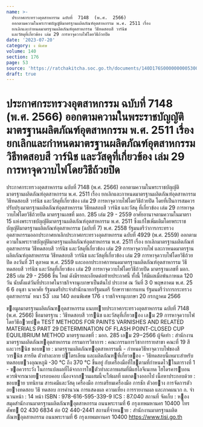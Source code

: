 ```yaml
---
name: >-
  ประกาศกระทรวงอุตสาหกรรม ฉบับที่  7148  (พ.ศ.  2566)
  ออกตามความในพระราชบัญญัติมาตรฐานผลิตภัณฑ์อุตสาหกรรม พ.ศ. 2511 เรื่อง 
  ยกเลิกและกำหนดมาตรฐานผลิตภัณฑ์อุตสาหกรรม วิธีทดสอบสี วาร์นิช
  และวัสดุที่เกี่ยวข้อง เล่ม 29 การหาจุดวาบไฟโดยวิธีถ้วยปิด
date: '2023-07-20'
category: ง พิเศษ
volume: 140
section: 176
page: 53
source: 'https://ratchakitcha.soc.go.th/documents/140D176S0000000005300.pdf'
draft: true
---
```


# ประกาศกระทรวงอุตสาหกรรม ฉบับที่  7148  (พ.ศ.  2566) ออกตามความในพระราชบัญญัติมาตรฐานผลิตภัณฑ์อุตสาหกรรม พ.ศ. 2511 เรื่อง  ยกเลิกและกำหนดมาตรฐานผลิตภัณฑ์อุตสาหกรรม วิธีทดสอบสี วาร์นิช และวัสดุที่เกี่ยวข้อง เล่ม 29 การหาจุดวาบไฟโดยวิธีถ้วยปิด

ประกาศกระทรวงอุตสาหกรรม ฉบับที่ 7148 (พ.ศ. 2566) ออกตามความในพระราชบัญญัติมาตรฐานผลิตภัณฑ์อุตสาหกรรม พ.ศ. 2511 เรื่อง ยกเลิกและกาหนดมาตรฐานผลิตภัณฑ์อุตสาหกรรม วิธีทดสอบสี วาร์นิช และวัสดุที่เกี่ยวข้อง เล่ม 29 การหาจุดวาบไฟโดยวิธีถ้วยปิด โดยที่เป็นการสมควรปรับปรุงมาตรฐานผลิตภัณฑ์อุตสาหกรรม วิธีทดสอบสี วาร์นิช และวัสดุ ที่เกี่ยวข้อง เล่ม 29 การหาจุดวาบไฟโดยวิธีถ้วยปิด มาตรฐานเลขที่ มอก. 285 เล่ม 29 - 2559 อาศัยอานาจตามความในมาตรา 15 แห่งพระราชบัญญัติมาตรฐานผลิตภัณฑ์อุตสาหกรรม พ.ศ. 2511 ซึ่งแก้ไขเพิ่มเติมโดยพระราชบัญญัติมาตรฐานผลิตภัณฑ์อุตสาหกรรม (ฉบับที่ 7) พ.ศ. 2558 รัฐมนตรีว่าการกระทรวงอุตสาหกรรมออกประกาศยกเลิกประกาศกระทรวงอุตสาหกรรม ฉบับที่ 4929 (พ.ศ. 2559) ออกตามความในพระราชบัญญัติมาตรฐานผลิตภัณฑ์อุตสาหกรรม พ.ศ. 2511 เรื่อง ยกเลิกมาตรฐานผลิตภัณฑ์อุตสาหกรรม วิธีทดสอบสี วาร์นิช และวัสดุที่เกี่ยวข้อง เล่ม 29 การหาจุดวาบไฟ และกาหนดมาตรฐานผลิตภัณฑ์อุตสาหกรรม วิธีทดสอบสี วาร์นิช และวัสดุที่เกี่ยวข้อง เล่ม 29 การหาจุดวาบไฟโดยวิธีถ้วยปิด ลงวันที่ 31 ตุลาคม พ.ศ. 2559 และออกประกาศกาหนดมาตรฐานผลิตภัณฑ์อุตสาหกรรม วิธีทดสอบสี วาร์นิช และวัสดุที่เกี่ยวข้อง เล่ม 29 การหาจุดวาบไฟโดยวิธีถ้วยปิด มาตรฐานเลขที่ มอก. 285 เล่ม 29 - 2566 ขึ้น ใหม่ ดังมีรายละเอียดต่อท้ายประกาศนี้ ทั้งนี้ ให้มีผลเมื่อพ้นกาหนด 120 วัน นับตั้งแต่วันที่ประกาศในราชกิจจานุเบกษาเป็นต้นไป ประกาศ ณ วันที่ 3 0 พฤษภาคม พ.ศ. 25 6 6 อนุชา นาคาศัย รัฐมนตรีประจำสำนักนายกรัฐมนตรี รักษาราชการแทน รัฐมนตรีว่าการกระทรวงอุตสาหกรรม ้ หนา 53 ่ เลม 140 ตอนพิเศษ 176 ง ราชกิจจานุเบกษา 20 กรกฎาคม 2566

ขอมูลมาตรฐานผลิตภัณฑอุตสาหกรรม แนบทายประกาศกระทรวงอุตสาหกรรม ฉบับที่ 7148 (พ.ศ. 2566) ชื่อมาตรฐาน : วิธีทดสอบสี วารนิช และวัสดุที่เกี่ยวของ เลม 29 การหาจุดวาบไฟโดยวิธีถวยปด TEST METHODS FOR PAINTS VARNISHES AND RELATED MATERIALS PART 29 DETERMINATION OF FLASH POINT-CLOSED CUP EQUILIBRIUM METHOD มาตรฐานเลขที่ : มอก. 285 เลม 29−2566 ผู้จัดทํา : สํานักงานมาตรฐานผลิตภัณฑอุตสาหกรรม กรรมการวิชาการ : คณะกรรมการวิชาการรายสาขา คณะที่ 19 สีและวารนิช ขอบขาย : มาตรฐานผลิตภัณฑอุตสาหกรรมนี้ - กําหนดวิธีหาจุดวาบไฟของสี วารนิช สารยึด ตัวทําละลาย ปโตรเลียม และผลิตภัณฑที่เกี่ยวของ - วิธีทดสอบนี้เหมาะสําหรับทดสอบชวงอุณหภูมิ -30 °C ถึง 370 °C ขึ้นอยู่ กับเครื่องมือที่ใชตามที่กําหนดไวในตารางที่ 1 - ขอควรระวัง ในการแปลผลที่ได้จากการใชตัวทําละลายผสมที่มีแฮโลจีเนเทด ไฮโดรคารบอน ควรพิจารณาอยางรอบคอบ เนื่องจากสวนผสมนี้จะให้ผลที่ แตกตางออกไป เนื้อหาประกอบด้วย : ขอบขาย บทนิยาม สารเคมีและวัสดุ เครื่องมือ การเตรียมเครื่องมือ การชัก ตัวอยาง การจัดการตัวอยางทดสอบ วิธี ทดสอบ การคํานวณ การแสดงผล ความเที่ยง การรายงานผล และภาคผนวก ก. จํานวนหน้า : 14 หน้า ISBN : 978-616-595-339-9 ICS : 87.040 สถานที่ จัดเก็บ : หองสมุดสํานักงานมาตรฐานผลิตภัณฑอุตสาหกรรม ถนนพระรามที่ 6 กรุงเทพมหานคร 10400 โทรศัพท 02 430 6834 ต่อ 02 440-2441 สถานที่จําหนาย : สํานักงานมาตรฐานผลิตภัณฑอุตสาหกรรม ถนนพระรามที่ 6 กรุงเทพมหานคร 10400 https://www.tisi.go.th
